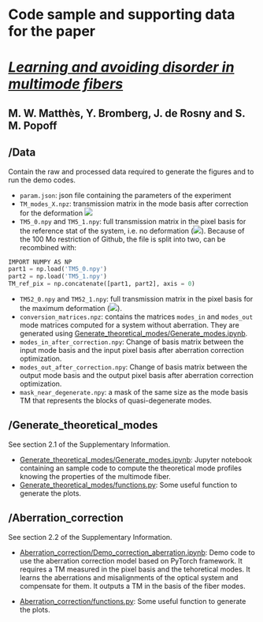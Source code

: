# Code sample and supporting data for the paper
# [*Learning and avoiding disorder in multimode fibers*](https://arxiv.org)
## **M. W. Matthès, Y. Bromberg, J. de Rosny and S. M. Popoff**

## /Data
Contain the raw and processed data required to generate the figures and to run the demo codes. 
- `param.json`: json file containing the parameters of the experiment
- `TM_modes_X.npz`: transmission matrix in the mode basis after correction for the deformation <img src="https://render.githubusercontent.com/render/math?math=\Delta x = X \mu m">
- `TM5_0.npy` and `TM5_1.npy`: full transmission matrix in the pixel basis for the reference stat of the system, i.e. no deformation (<img src="https://render.githubusercontent.com/render/math?math=\Delta x = 0 \mu m">).
Because of the 100 Mo restriction of Github, the file is split into two, can be recombined with:
```python
IMPORT NUMPY AS NP
part1 = np.load('TM5_0.npy')
part2 = np.load('TM5_1.npy')
TM_ref_pix = np.concatenate([part1, part2], axis = 0)
```
- `TM52_0.npy` and `TM52_1.npy`: full transmission matrix in the pixel basis for the maximum deformation (<img src="https://render.githubusercontent.com/render/math?math=\Delta x = 70 \mu m">).
- `conversion_matrices.npz`: contains the matrices `modes_in` and `modes_out` mode matrices computed for a system without aberration. They are generated using [Generate_theoretical_modes/Generate_modes.ipynb](./Generate_theoretical_modes/Generate_modes.ipynb).
- `modes_in_after_correction.npy`: Change of basis matrix between the input mode basis and the input pixel basis after aberration correction optimization.
- `modes_out_after_correction.npy`: Change of basis matrix between the output mode basis and the output pixel basis after aberration correction optimization.
- `mask_near_degenerate.npy`: a mask of the same size as the mode basis TM that represents the blocks of quasi-degenerate modes. 

## /Generate_theoretical_modes
See section 2.1 of the Supplementary Information.

- [Generate_theoretical_modes/Generate_modes.ipynb](./Generate_theoretical_modes/Generate_modes.ipynb): 
Jupyter notebook containing an sample code to compute the theoretical mode profiles knowing the properties of the multimode fiber.
- [Generate_theoretical_modes/functions.py](./Generate_theoretical_modes/functions.ipynb): 
Some useful function to generate the plots.

## /Aberration_correction
See section 2.2 of the Supplementary Information.

- [Aberration_correction/Demo_correction_aberration.ipynb](./Aberration_correction/Demo_correction_aberration.ipynb): 
Demo code to use the aberration correction model based on PyTorch framework.
It requires a TM measured in the pixel basis and the tehoretical modes.
It learns the aberrations and misalignments of the optical system and compensate for them. It outputs a TM in the basis of the fiber modes.

- [Aberration_correction/functions.py](./Aberration_correction/functions.py): 
Some useful function to generate the plots.



